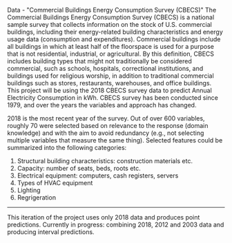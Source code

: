 Data - "Commercial Buildings Energy Consumption Survey (CBECS)" The Commercial Buildings Energy Consumption Survey (CBECS) is a national sample survey that collects information on the stock of U.S. commercial buildings, including their energy-related building characteristics and energy usage data (consumption and expenditures).
Commercial buildings include all buildings in which at least half of the floorspace is used for a purpose that is not residential, industrial, or agricultural.
By this definition, CBECS includes building types that might not traditionally be considered commercial, such as schools, hospitals, correctional institutions, and buildings used for religious worship, in addition to traditional commercial buildings such as stores, restaurants, warehouses, and office buildings.
This project will be using the 2018 CBECS survey data to predict Annual Electricity Consumption in kWh. CBECS survey has been conducted since 1979, and over the years the variables and approach has changed.

2018 is the most recent year of the survey. Out of over 600 variables, roughly 70 were selected based on relevance to the response (domain knowledge) and with the aim to avoid redundancy (e.g., not selecting multiple variables that measure the same thing). Selected features could be summarized into the following categories:

1. Structural building characteristics: construction materials etc.
2. Capacity: number of seats, beds, roots etc.
3. Electrical equipment: computers, cash registers, servers
4. Types of HVAC equipment
5. Lighting
6. Regrigeration

--------------
This iteration of the project uses only 2018 data and produces point predictions. Currently in progress: combining 2018, 2012 and 2003 data and producing interval predictions.
